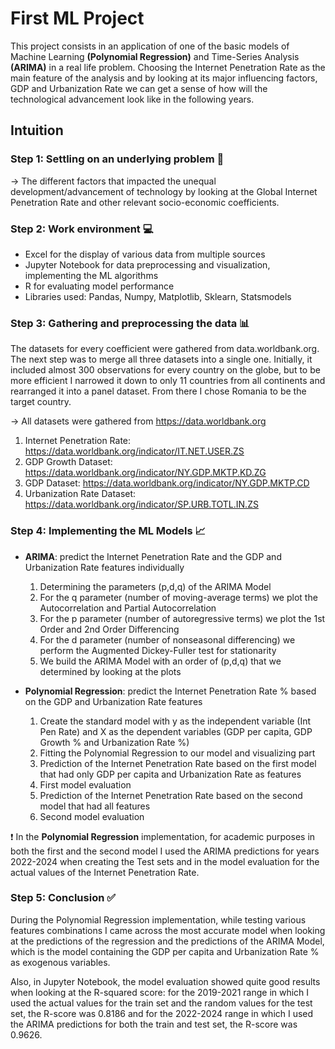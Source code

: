 #  First ML Project

This project consists in an application of one of the basic models of Machine Learning **(Polynomial Regression)** and Time-Series Analysis **(ARIMA)** in a real life problem. Choosing the Internet Penetration Rate as the main feature of the analysis and by looking at its major influencing factors, GDP and Urbanization Rate we can get a sense of how will the technological advancement look like in the following years. 

## Intuition

### Step 1: Settling on an underlying problem :thinking:

-> The different factors that impacted the unequal development/advancement of technology by looking at the Global Internet Penetration Rate and other relevant socio-economic coefficients.


### Step 2: Work environment :computer:
  - Excel for the display of various data from multiple sources
  - Jupyter Notebook for data preprocessing and visualization, implementing the ML algorithms
  - R for evaluating model performance
  - Libraries used: Pandas, Numpy, Matplotlib, Sklearn, Statsmodels


### Step 3: Gathering and preprocessing the data :bar_chart:

  The datasets for every coefficient were gathered from data.worldbank.org. The next step was to merge all three datasets into a single one. Initially, it included almost 300 observations for every country on the globe, but to be more efficient I narrowed it down to only 11 countries from all continents and rearranged it into a panel dataset. From there I chose Romania to be the target country. 

-> All datasets were gathered from https://data.worldbank.org

1. Internet Penetration Rate: https://data.worldbank.org/indicator/IT.NET.USER.ZS
2. GDP Growth Dataset: https://data.worldbank.org/indicator/NY.GDP.MKTP.KD.ZG
3. GDP Dataset: https://data.worldbank.org/indicator/NY.GDP.MKTP.CD
4. Urbanization Rate Dataset: https://data.worldbank.org/indicator/SP.URB.TOTL.IN.ZS


### Step 4: Implementing the ML Models :chart_with_upwards_trend:

- **ARIMA**: predict the Internet Penetration Rate and the GDP and Urbanization Rate features individually
    1. Determining the parameters (p,d,q) of the ARIMA Model
    2. For the q parameter (number of moving-average terms) we plot the Autocorrelation and Partial Autocorrelation
    3. For the p parameter (number of autoregressive terms) we plot the 1st Order and 2nd Order Differencing
    4. For the d parameter (number of nonseasonal differencing) we perform the Augmented Dickey-Fuller test for stationarity
    5. We build the ARIMA Model with an order of (p,d,q) that we determined by looking at the plots

- **Polynomial Regression**: predict the Internet Penetration Rate % based on the GDP and Urbanization Rate features
    1. Create the standard model with y as the independent variable (Int Pen Rate) and X as the dependent variables (GDP per capita, GDP Growth % and Urbanization Rate %)
    2. Fitting the Polynomial Regression to our model and visualizing part
    3. Prediction of the Internet Penetration Rate based on the first model that had only GDP per capita and Urbanization Rate as features
    4. First model evaluation
    5. Prediction of the Internet Penetration Rate based on the second model that had all features
    6. Second model evaluation
 
:exclamation: In the **Polynomial Regression** implementation, for academic purposes in both the first and the second model I used the ARIMA predictions for years 2022-2024 when creating the Test sets and in the model evaluation for the actual values of the Internet Penetration Rate.


### Step 5: Conclusion :white_check_mark:

  During the Polynomial Regression implementation, while testing various features combinations I came across the most accurate model when looking at the predictions of the regression and the predictions of the ARIMA Model, which is the model containing the GDP per capita and Urbanization Rate % as exogenous variables. 
  
  Also, in Jupyter Notebook, the model evaluation showed quite good results when looking at the R-squared score: for the 2019-2021 range in which I used the actual values for the train set and the random values for the test set, the R-score was 0.8186 and for the 2022-2024 range in which I used the ARIMA predictions for both the train and test set, the R-score was  0.9626.



